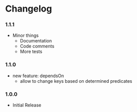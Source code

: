 # Changelog

### 1.1.1
- Minor things
	- Documentation
	- Code comments
	- More tests

### 1.1.0
- new feature: dependsOn
	- allow to change keys based on determined predicates

### 1.0.0
- Initial Release
